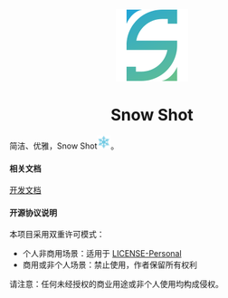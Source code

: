 <div align="center">

<a name="readme-top"></a>

<img height="128" src="./docs/imgs/snow_shot_logo.png">

<h1>Snow Shot</h1>

</div>

简洁、优雅，Snow Shot<img src="./docs/imgs/snowflake.png" height="24px" />。

#### 相关文档

[开发文档](./docs/development.md)


#### 开源协议说明

本项目采用双重许可模式：
- 个人非商用场景：适用于 [LICENSE-Personal](./LICENSE-Personal)
- 商用或非个人场景：禁止使用，作者保留所有权利

请注意：任何未经授权的商业用途或非个人使用均构成侵权。
